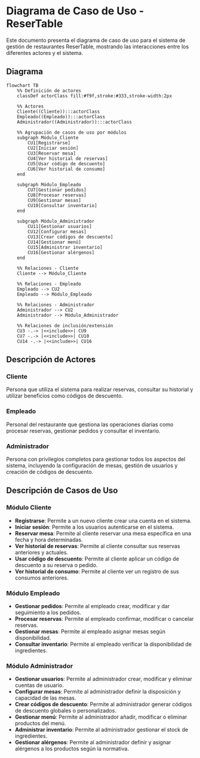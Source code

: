# Diagrama de Caso de Uso - ReserTable

Este documento presenta el diagrama de caso de uso para el sistema de gestión de restaurantes ReserTable, mostrando las interacciones entre los diferentes actores y el sistema.

## Diagrama

```mermaid
flowchart TB
    %% Definición de actores
    classDef actorClass fill:#f9f,stroke:#333,stroke-width:2px
    
    %% Actores
    Cliente((Cliente)):::actorClass
    Empleado((Empleado)):::actorClass
    Administrador((Administrador)):::actorClass
    
    %% Agrupación de casos de uso por módulos
    subgraph Módulo_Cliente
        CU1[Registrarse]
        CU2[Iniciar sesión]
        CU3[Reservar mesa]
        CU4[Ver historial de reservas]
        CU5[Usar código de descuento]
        CU6[Ver historial de consumo]
    end
    
    subgraph Módulo_Empleado
        CU7[Gestionar pedidos]
        CU8[Procesar reservas]
        CU9[Gestionar mesas]
        CU10[Consultar inventario]
    end
    
    subgraph Módulo_Administrador
        CU11[Gestionar usuarios]
        CU12[Configurar mesas]
        CU13[Crear códigos de descuento]
        CU14[Gestionar menú]
        CU15[Administrar inventario]
        CU16[Gestionar alérgenos]
    end
    
    %% Relaciones - Cliente
    Cliente --> Módulo_Cliente
    
    %% Relaciones - Empleado
    Empleado --> CU2
    Empleado --> Módulo_Empleado
    
    %% Relaciones - Administrador
    Administrador --> CU2
    Administrador --> Módulo_Administrador
    
    %% Relaciones de inclusión/extensión
    CU3 -.-> |<<include>>| CU9
    CU7 -.-> |<<include>>| CU10
    CU14 -.-> |<<include>>| CU16
```

## Descripción de Actores

### Cliente
Persona que utiliza el sistema para realizar reservas, consultar su historial y utilizar beneficios como códigos de descuento.

### Empleado
Personal del restaurante que gestiona las operaciones diarias como procesar reservas, gestionar pedidos y consultar el inventario.

### Administrador
Persona con privilegios completos para gestionar todos los aspectos del sistema, incluyendo la configuración de mesas, gestión de usuarios y creación de códigos de descuento.

## Descripción de Casos de Uso

### Módulo Cliente
- **Registrarse**: Permite a un nuevo cliente crear una cuenta en el sistema.
- **Iniciar sesión**: Permite a los usuarios autenticarse en el sistema.
- **Reservar mesa**: Permite al cliente reservar una mesa específica en una fecha y hora determinadas.
- **Ver historial de reservas**: Permite al cliente consultar sus reservas anteriores y actuales.
- **Usar código de descuento**: Permite al cliente aplicar un código de descuento a su reserva o pedido.
- **Ver historial de consumo**: Permite al cliente ver un registro de sus consumos anteriores.

### Módulo Empleado
- **Gestionar pedidos**: Permite al empleado crear, modificar y dar seguimiento a los pedidos.
- **Procesar reservas**: Permite al empleado confirmar, modificar o cancelar reservas.
- **Gestionar mesas**: Permite al empleado asignar mesas según disponibilidad.
- **Consultar inventario**: Permite al empleado verificar la disponibilidad de ingredientes.

### Módulo Administrador
- **Gestionar usuarios**: Permite al administrador crear, modificar y eliminar cuentas de usuario.
- **Configurar mesas**: Permite al administrador definir la disposición y capacidad de las mesas.
- **Crear códigos de descuento**: Permite al administrador generar códigos de descuento globales o personalizados.
- **Gestionar menú**: Permite al administrador añadir, modificar o eliminar productos del menú.
- **Administrar inventario**: Permite al administrador gestionar el stock de ingredientes.
- **Gestionar alérgenos**: Permite al administrador definir y asignar alérgenos a los productos según la normativa.